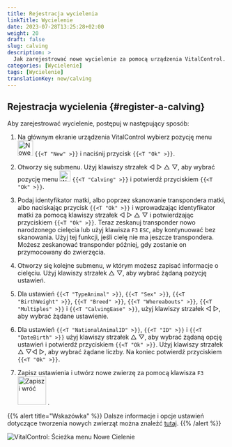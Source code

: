 ```yaml
---
title: Rejestracja wycielenia
linkTitle: Wycielenie
date: 2023-07-28T13:25:28+02:00
weight: 20
draft: false
slug: calving
description: >
  Jak zarejestrować nowe wycielenie za pomocą urządzenia VitalControl.
categories: [Wycielenie]
tags: [Wycielenie]
translationKey: new/calving
---
```

## Rejestracja wycielenia {#register-a-calving}

Aby zarejestrować wycielenie, postępuj w następujący sposób:

1. Na głównym ekranie urządzenia VitalControl wybierz pozycję menu <img src="/icons/main/new-animal.svg" width="35" align="bottom" alt="Nowe zwierzę" /> `{{<T "New" >}}` i naciśnij przycisk `{{<T "Ok" >}}`.

2. Otworzy się submenu. Użyj klawiszy strzałek ◁ ▷ △ ▽, aby wybrać pozycję menu <img src="/icons/actions/calving.svg" width="25" align="bottom" alt="Wycielenie" /> `{{<T "Calving" >}}` i potwierdź przyciskiem `{{<T "Ok" >}}`.

3. Podaj identyfikator matki, albo poprzez skanowanie transpondera matki, albo naciskając przycisk `{{<T "Ok" >}}` i wprowadzając identyfikator matki za pomocą klawiszy strzałek ◁ ▷ △ ▽ i potwierdzając przyciskiem `{{<T "Ok" >}}`. Teraz zeskanuj transponder nowo narodzonego cielęcia lub użyj klawisza `F3` `ESC`, aby kontynuować bez skanowania. Użyj tej funkcji, jeśli cielę nie ma jeszcze transpondera. Możesz zeskanować transponder później, gdy zostanie on przymocowany do zwierzęcia.

4. Otworzy się kolejne submenu, w którym możesz zapisać informacje o cielęciu. Użyj klawiszy strzałek △ ▽, aby wybrać żądaną pozycję ustawień.

5. Dla ustawień `{{<T "TypeAnimal" >}}`, `{{<T "Sex" >}}`, `{{<T "BirthWeight" >}}`, `{{<T "Breed" >}}`, `{{<T "Whereabouts" >}}`, `{{<T "Multiples" >}}` i `{{<T "CalvingEase" >}}`, użyj klawiszy strzałek ◁ ▷, aby wybrać żądane ustawienie.

6. Dla ustawień `{{<T "NationalAnimalID" >}}`, `{{<T "ID" >}}` i `{{<T "DateBirth" >}}` użyj klawiszy strzałek △ ▽, aby wybrać żądaną opcję ustawień i potwierdź przyciskiem `{{<T "Ok" >}}`. Użyj klawiszy strzałek △ ▽◁ ▷, aby wybrać żądane liczby. Na koniec potwierdź przyciskiem `{{<T "Ok" >}}`.

7. Zapisz ustawienia i utwórz nowe zwierzę za pomocą klawisza `F3` &nbsp;<img src="/icons/footer/save_exit.svg" width="65" align="bottom" alt="Zapisz i wróć" />&nbsp;.


{{% alert title="Wskazówka" %}}
Dalsze informacje i opcje ustawień dotyczące tworzenia nowych zwierząt można znaleźć [tutaj](../../settings/animal-registration/).
{{% /alert %}}

   ![VitalControl: Ścieżka menu Nowe Cielenie](../images/calving.png "Zarejestruj cielenie")

